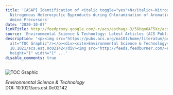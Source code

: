 ```yaml
---
title: '[ASAP] Identification of <italic toggle="yes">N</italic>-Nitrosamines and
  Nitrogenous Heterocyclic Byproducts during Chloramination of Aromatic Secondary
  Amine Precursors'
date: '2020-10-07'
linkTitle: http://feedproxy.google.com/~r/acs/esthag/~3/58Hqn6AF5Xc/acs.est.0c02142
source: 'Environmental Science & Technology: Latest Articles (ACS Publications)'
description: '<p><img src="https://pubs.acs.org/na101/home/literatum/publisher/achs/journals/content/esthag/0/esthag.ahead-of-print/acs.est.0c02142/20201007/images/medium/es0c02142_0006.gif"
  alt="TOC Graphic"/></p><div><cite>Environmental Science & Technology</cite></div><div>DOI:
  10.1021/acs.est.0c02142</div><img src="http://feeds.feedburner.com/~r/acs/esthag/~4/58Hqn6AF5Xc"
  height="1" width="1" ...'
disable_comments: true
---
```

<p><img src="https://pubs.acs.org/na101/home/literatum/publisher/achs/journals/content/esthag/0/esthag.ahead-of-print/acs.est.0c02142/20201007/images/medium/es0c02142_0006.gif" alt="TOC Graphic"/></p><div><cite>Environmental Science & Technology</cite></div><div>DOI: 10.1021/acs.est.0c02142</div><img src="http://feeds.feedburner.com/~r/acs/esthag/~4/58Hqn6AF5Xc" height="1" width="1" ...